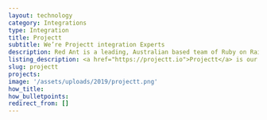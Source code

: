 ```yaml
---
layout: technology
category: Integrations
type: Integration
title: Projectt
subtitle: We’re Projectt integration Experts
description: Red Ant is a leading, Australian based team of Ruby on Rails Developers. We’ve worked with hundreds of companies and startups to integrate their apps with Projectt.
listing_description: <a href="https://projectt.io">Projectt</a> is our Program Management tool that allows us to better understand how our Agile projects are tracking. We built Projectt for our own purposes to combine data from Harvest time tracking, Forecast and Jira issue tracking tools and provide a prediction on how it will land. It’s then easy to make tweaks to our project management to make sure we meet the needs of the project during the sprint. We invite our clients to join us by giving them a view of the tasks and time being invested on their sprint. In 2019 we commercialised <a href="https://projectt.io">Projectt</a> to help all Program Managers gain clarity on the health of their projects.
slug: projectt
projects:
image: '/assets/uploads/2019/projectt.png'
how_title:
how_bulletpoints:
redirect_from: []
---
```

